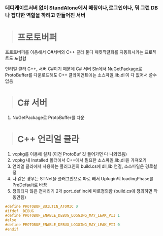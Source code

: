 ### 데디케이트서버 없이 StandAlone에서 매칭이나,로그인이나, 뭐 그런 DB나 잡다한 역할을 하려고 만들어진 서버


> # 프로토버퍼


프로토버퍼를 이용해서 C#서버와 C++ 클라 둘다 패킷직렬화를 자동화시키는 프로젝트도 포함함

언리얼 클라 C++, 서버 C#이기 때문에 C# 서버 Sln에서 NuGetPackage로 ProtoBuffer를 다운로드해도 C++ 클라이언트에는 소스파일,lib,dll이 다 없어서 쓸수없음


> # C# 서버

1. NuGetPackage로 ProtoBuffer를 다운


> # C++ 언리얼 클라

1. vcpkg를 이용해 설치 (이건 ProtoBuf 깃 들어가면 다 나와있음)
2. vcpkg 내 Installed 폴더에서 C++에서 필요한 소스파일,lib,dll을 가져오기
3. 언리얼 클라에서 사용하는 플러그인의 build.cs에 dll,lib 연결, 소스파일은 경로설정
4. 나 같은 경우는 STNet을 플러그인으로 따로 빼서 Uplugin의 loadingPhase를 PreDefault로 바꿈
5. 정의되지 않은 전처리기 2개 port_def.inc에 따로정의함 (build.cs에 정의하면 작동안됨)

````Cpp
#define PROTOBUF_BUILTIN_ATOMIC 0
#ifdef _DEBUG
#define	PROTOBUF_ENABLE_DEBUG_LOGGING_MAY_LEAK_PII 1
#else
#define	PROTOBUF_ENABLE_DEBUG_LOGGING_MAY_LEAK_PII 0
#endif
````
